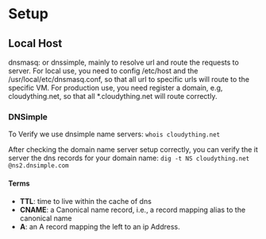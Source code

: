 # Setup

## Local Host
dnsmasq: or dnssimple, mainly to resolve url and route the requests to server. 
For local use, you need to config /etc/host and the /usr/local/etc/dnsmasq.conf, so that all url to specific urls will route to the specific VM.
For production use, you need register a domain, e.g, cloudything.net, so that all *.cloudything.net will route correctly.

### DNSimple
To Verify we use dnsimple name servers:
```whois cloudything.net```

After checking the domain name server setup correctly, you can verify the it server the dns records for your domain name:
```dig -t NS cloudything.net @ns2.dnsimple.com```

#### Terms
* **TTL**: time to live within the cache of dns
* **CNAME**: a Canonical name record, i.e., a record mapping alias to the canonical name
* **A**: an A record mapping the left to an ip Address.

